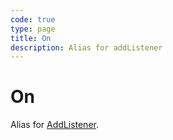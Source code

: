 ```yaml
---
code: true
type: page
title: On
description: Alias for addListener
---
```


# On

Alias for [AddListener](/sdk-reference/go/1/kuzzle-event-emitter/add-listener).
